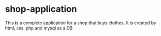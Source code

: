 # shop-application
This is a  complete application for a shop that buys clothes. It is created by html, css, php and mysql as a DB 
